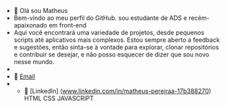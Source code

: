- 👋 Olá sou Matheus
- Bem-vindo ao meu perfil do GitHub. sou estudante de ADS e recém-apaixonado em front-end
- Aqui você encontrará uma variedade de projetos, desde pequenos scripts até aplicativos mais complexos. Estou sempre aberto a feedback e sugestões,
 então sinta-se à vontade para explorar, clonar repositórios e contribuir se desejar, e não posso esquecer de dizer que sou novo nesse mundo.
- 
- 📧 [Email](mcpmatheuss@gmail.com)
- - 💼 [LinkedIn] (www.linkedin.com/in/matheus-pereiraa-17b388270)
HTML
CSS
JAVASCRIPT

